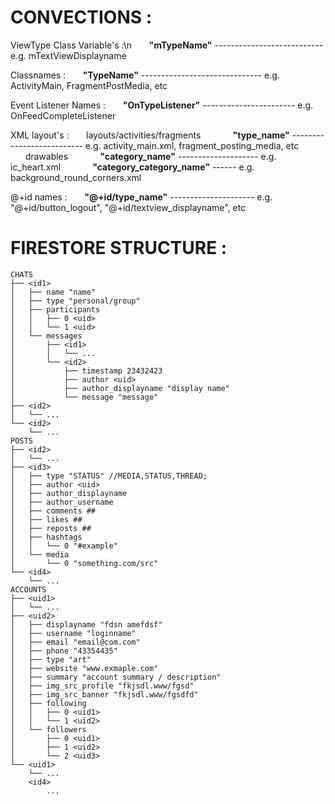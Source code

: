 
# CONVECTIONS :

ViewType Class Variable's :\n
&nbsp;&nbsp;&nbsp;&nbsp;&nbsp;&nbsp;**"mTypeName"** --------------------------- e.g. mTextViewDisplayname

Classnames :
&nbsp;&nbsp;&nbsp;&nbsp;&nbsp;&nbsp;**"TypeName"** ------------------------------ e.g. ActivityMain, FragmentPostMedia, etc

Event Listener Names :
&nbsp;&nbsp;&nbsp;&nbsp;&nbsp;&nbsp;**"OnTypeListener"** ----------------------- e.g. OnFeedCompleteListener

XML layout's :
&nbsp;&nbsp;&nbsp;&nbsp;&nbsp;&nbsp;layouts/activities/fragments
&nbsp;&nbsp;&nbsp;&nbsp;&nbsp;&nbsp;&nbsp;&nbsp;&nbsp;&nbsp;&nbsp;&nbsp;**"type_name"** -------------------------- e.g. activity_main.xml, fragment_posting_media, etc
&nbsp;&nbsp;&nbsp;&nbsp;&nbsp;&nbsp;drawables
&nbsp;&nbsp;&nbsp;&nbsp;&nbsp;&nbsp;&nbsp;&nbsp;&nbsp;&nbsp;&nbsp;&nbsp;**"category_name"** -------------------- e.g. ic_heart.xml
&nbsp;&nbsp;&nbsp;&nbsp;&nbsp;&nbsp;&nbsp;&nbsp;&nbsp;&nbsp;&nbsp;&nbsp;**"category_category_name"** ------ e.g. background_round_corners.xml

@+id names :
&nbsp;&nbsp;&nbsp;&nbsp;&nbsp;&nbsp;**"@+id/type_name"** --------------------- e.g. "@+id/button_logout", "@+id/textview_displayname", etc
	
# FIRESTORE STRUCTURE :

    CHATS
    ├── <id1>
    │   ├── name "name"
    │   ├── type "personal/group"
	│   ├── participants
	│	│	├── 0 <uid>
	│	│	└── 1 <uid>
	│	└── messages
	│	    ├──	<id1>
	│		│   └── ...
	│		└── <id2>
	│		    ├──	timestamp 23432423
	│		    ├──	author <uid>
	│		    ├──	author_displayname "display name"
	│		    └──	message "message"
    ├── <id2>
    │   └── ...
    └── <id2>
        └── ...
    POSTS
	├── <id2>
	│   └──	...
    ├──	<id3>
	│   ├── type "STATUS" //MEDIA,STATUS,THREAD;
	│   ├──	author <uid>
	│   ├──	author_displayname
	│   ├──	author_username
	│   ├──	comments ##
	│   ├──	likes ##
	│   ├──	reposts ##
	│   ├──	hashtags
	│   │	└──	0 "#example"
	│   └── media
	│    	└──	0 "something.com/src"
	└── <id4>
	    └── ...
    ACCOUNTS
	├── <uid1>
	│   └──	...
    ├──	<uid2>
	│   ├── displayname "fdsn amefdsf"
	│   ├── username "loginname"
	│   ├── email "email@com.com"
	│   ├── phone "43354435"
	│   ├── type "art"
	│   ├── website "www.exmaple.com"
	│   ├── summary "account summary / description" 
	│   ├── img_src_profile "fkjsdl.www/fgsd"
	│   ├── img_src_banner "fkjsdl.www/fgsdfd"
	│	├── following 
	│	│   ├── 0 <uid1>
	│	│   └── 1 <uid2>
	│   └── followers
	│	    ├── 0 <uid1>
	│	    ├── 1 <uid2>
	│    	└── 2 <uid3>
	└── <uid1>
	    └──	...
	    <id4>
	    	...
